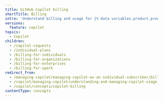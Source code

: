 ```yaml
---
title: GitHub Copilot billing
shortTitle: Billing
intro: 'Understand billing and usage for {% data variables.product.prodname_copilot %}.'
versions:
  feature: copilot
topics:
  - Copilot
children:
  - /copilot-requests
  - /individual-plans
  - /billing-for-individuals
  - /billing-for-organizations
  - /billing-for-enterprises
  - /billing-for-spark
redirect_from:
  - /managing-copilot/managing-copilot-as-an-individual-subscriber/billing-and-payments
  - /copilot/managing-copilot/understanding-and-managing-copilot-usage
  - /copilot/concepts/copilot-billing
contentType: concepts
---
```


